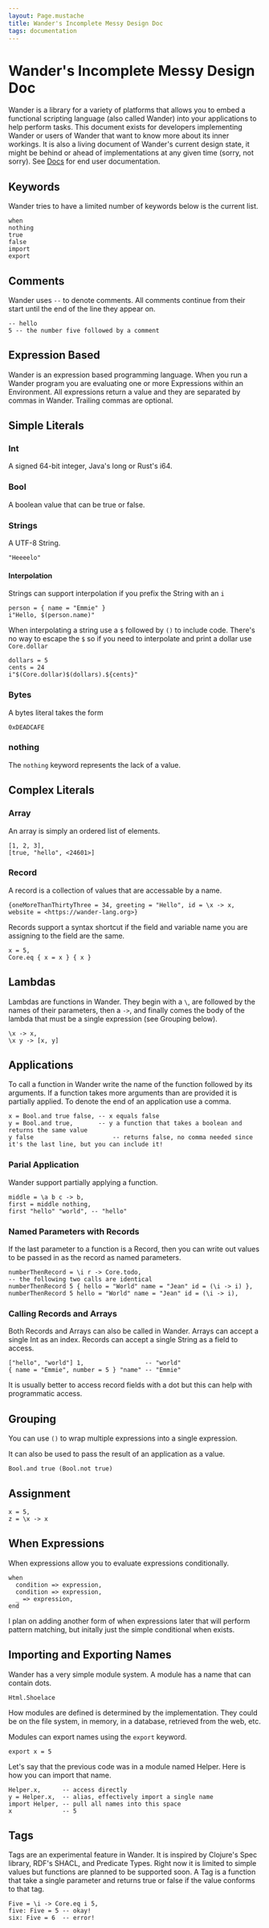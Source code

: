 ```yaml
---
layout: Page.mustache
title: Wander's Incomplete Messy Design Doc
tags: documentation
---
```


# Wander's Incomplete Messy Design Doc

Wander is a library for a variety of platforms that allows you to embed a functional scripting language (also called Wander) into your applications to help perform tasks.
This document exists for developers implementing Wander or users of Wander that want to know more about its inner workings.
It is also a living document of Wander's current design state, it might be behind or ahead of implementations at any given time (sorry, not sorry).
See [Docs](/docs) for end user documentation.

## Keywords

Wander tries to have a limited number of keywords below is the current list.

```
when
nothing
true
false
import
export
```

## Comments

Wander uses `--` to denote comments.
All comments continue from their start until the end of the line they appear on.

```
-- hello
5 -- the number five followed by a comment
```

## Expression Based

Wander is an expression based programming language.
When you run a Wander program you are evaluating one or more Expressions within an Environment.
All expressions return a value and they are separated by commas in Wander.
Trailing commas are optional.

## Simple Literals

### Int

A signed 64-bit integer, Java's long or Rust's i64.

### Bool

A boolean value that can be true or false.

### Strings

A UTF-8 String.

```
"Heeeelo"
```

#### Interpolation

Strings can support interpolation if you prefix the String with an `i`

```wander
person = { name = "Emmie" }
i"Hello, $(person.name)"
```

When interpolating a string use a `$` followed by `()` to include code.
There's no way to escape the `$` so if you need to interpolate and print a dollar use `Core.dollar`

```wander
dollars = 5
cents = 24
i"$(Core.dollar)$(dollars).${cents}"
```

### Bytes

A bytes literal takes the form

`0xDEADCAFE`

### nothing

The `nothing` keyword represents the lack of a value.

## Complex Literals

### Array

An array is simply an ordered list of elements.

```
[1, 2, 3],
[true, "hello", <24601>]
```

### Record

A record is a collection of values that are accessable by a name.

```wander
{oneMoreThanThirtyThree = 34, greeting = "Hello", id = \x -> x, website = <https://wander-lang.org>}
```

Records support a syntax shortcut if the field and variable name you are assigning to the field are the same.

```wander
x = 5,
Core.eq { x = x } { x }
```

## Lambdas

Lambdas are functions in Wander.
They begin with a `\`, are followed by the names of their parameters,
then a `->`, and finally comes the body of the lambda that must be a single expression (see Grouping below).

```
\x -> x,
\x y -> [x, y]
```

## Applications

To call a function in Wander write the name of the function followed by its arguments.
If a function takes more arguments than are provided it is partially applied.
To denote the end of an application use a comma.

```
x = Bool.and true false, -- x equals false
y = Bool.and true,       -- y a function that takes a boolean and returns the same value
y false                      -- returns false, no comma needed since it's the last line, but you can include it!
```

### Parial Application

Wander support partially applying a function.

```wander
middle = \a b c -> b,
first = middle nothing,
first "hello" "world", -- "hello"
```

### Named Parameters with Records

If the last parameter to a function is a Record,
then you can write out values to be passed in as the record as named parameters.

```wander
numberThenRecord = \i r -> Core.todo,
-- the following two calls are identical
numberThenRecord 5 { hello = "World" name = "Jean" id = (\i -> i) },
numberThenRecord 5 hello = "World" name = "Jean" id = (\i -> i),
```

### Calling Records and Arrays

Both Records and Arrays can also be called in Wander.
Arrays can accept a single Int as an index.
Records can accept a single String as a field to access.

```wander
["hello", "world"] 1,                 -- "world"
{ name = "Emmie", number = 5 } "name" -- "Emmie"
```

It is usually better to access record fields with a dot but this can help with programmatic access.

## Grouping

You can use `()` to wrap multiple expressions into a single expression.

It can also be used to pass the result of an application as a value.

```
Bool.and true (Bool.not true)
```

## Assignment

```
x = 5,
z = \x -> x
```

## When Expressions

When expressions allow you to evaluate expressions conditionally.

```
when
  condition => expression,
  condition => expression,
  _ => expression,
end
```

I plan on adding another form of when expressions later that will perform pattern matching,
but initally just the simple conditional when exists.

## Importing and Exporting Names

Wander has a very simple module system.
A module has a name that can contain dots.

`Html.Shoelace`

How modules are defined is determined by the implementation.
They could be on the file system, in memory, in a database, retrieved from the web, etc.

Modules can export names using the `export` keyword.

`export x = 5`

Let's say that the previous code was in a module named Helper.
Here is how you can import that name.

```wander
Helper.x,      -- access directly
y = Helper.x,  -- alias, effectively import a single name
import Helper, -- pull all names into this space
x              -- 5
```

## Tags

Tags are an experimental feature in Wander.
It is inspired by Clojure's Spec library, RDF's SHACL, and Predicate Types.
Right now it is limited to simple values but functions are planned to be supported soon.
A Tag is a function that take a single parameter and returns true or false if the value conforms to that tag.

```
Five = \i -> Core.eq i 5,
five: Five = 5 -- okay!
six: Five = 6  -- error!
```
